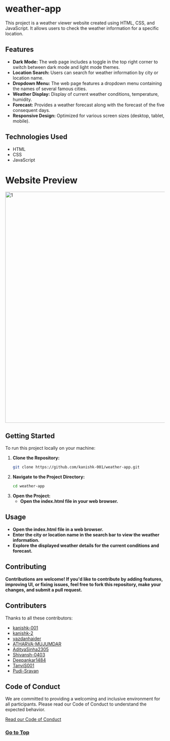 <a name="top"></a>
# weather-app 

This project is a weather viewer website created using HTML, CSS, and JavaScript.
It allows users to check the weather information for a specific location.

## Features
- **Dark Mode:** The web page includes a toggle in the top right corner to switch between dark mode and light mode themes.
- **Location Search:** Users can search for weather information by city or location name.
- **Dropdown Menu:** The web page features a dropdown menu containing the names of several famous cities.
- **Weather Display:** Display of current weather conditions, temperature, humidity.
- **Forecast:** Provides a weather forecast along with the forecast of the five consequent days.
- **Responsive Design:** Optimized for various screen sizes (desktop, tablet, mobile).

## Technologies Used

- HTML
- CSS
- JavaScript

# Website Preview

<img width="1378" height="730" alt="1" src="https://github.com/user-attachments/assets/f528e5b0-fa5e-4d8a-b6b8-10ae8e574ceb" />


## Getting Started

To run this project locally on your machine:

1. **Clone the Repository:**
   ```bash
   git clone https://github.com/kanishk-001/weather-app.git
    ```
2. **Navigate to the Project Directory:**
   ```bash
   cd weather-app
    ```
3. **Open the Project:**
   - **Open the index.html file in your web browser.**
## Usage
  -  **Open the index.html file in a web browser.**
  -  **Enter the city or location name in the search bar to view the weather information.**
  -  **Explore the displayed weather details for the current conditions and forecast.**
## Contributing
  **Contributions are welcome! If you'd like to contribute by adding features, improving UI, or fixing issues, feel free to fork this repository, make your changes, and submit a pull request.**

## Contributers
Thanks to all these contributors: 
  - [kanishk-001](https://github.com/kanishk-001)
  - [kanishk-2](https://github.com/kanishk-2)
  - [yazdanhaider](https://github.com/yazdanhaider)
  - [ATHARVA-MUJUMDAR](https://github.com/ATHARVA-MUJUMDAR)
  - [AdityaSinha2305](https://github.com/AdityaSinha2305)
  - [Shivansh-0403](https://github.com/Shivansh-0403)
  - [Deepankar1484](https://github.com/Deepankar1484)
  - [TanviS001](https://github.com/TanviS001)
  - [Pudi-Sravan](https://github.com/Pudi-Sravan)

## Code of Conduct

We are committed to providing a welcoming and inclusive environment for all participants. Please read our Code of Conduct to understand the expected behavior.

[Read our Code of Conduct](./CODE_OF_CONDUCT.md)

### [Go to Top](#top)

